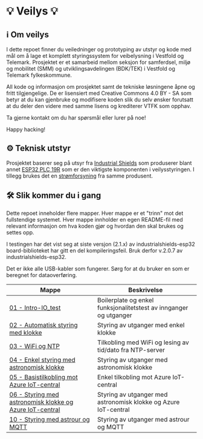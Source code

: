 # 💡 Veilys 💡

## ℹ️ Om veilys
I dette repoet finner du veiledninger og prototyping av utstyr og kode med mål om å lage et komplett styringssystem for veibelysning i Vestfold og Telemark. Prosjektet er et samarbeid mellom seksjon for samferdsel, miljø og mobilitet (SMM) og utviklingsavdelingen (BDK/TEK) i Vestfold og Telemark fylkeskommune.

All kode og informasjon om prosjektet samt de tekniske løsningene åpne og fritt tilgjengelige. De er lisensiert med Creative Commons 4.0 BY - SA som betyr at du kan gjenbruke og modifisere koden slik du selv ønsker forutsatt at du deler den videre med samme lisens og krediterer VTFK som opphav.

Ta gjerne kontakt om du har spørsmål eller lurer på noe!

Happy hacking!

## ⚙️ Teknisk utstyr

Prosjektet baserer seg på utsyr fra [Industrial Shields](http://industrialshields.com) som produserer blant annet [ESP32 PLC 19R](https://www.industrialshields.com/shop/product/034001000100-esp32-plc-19r-2905#attr=387,1558,2240,2316,3727,2317,3804) som er den viktigste komponenten i veilysstyringen. I tillegg brukes det en [strømforsyning](https://www.industrialshields.com/shop/product/is-ac24vdc7-5adin-din-rail-power-supply-ac-dc-180w-1-output-7-5a-at-24vdc-690?search=power+supply#attr=3651) fra samme produsent.

## 🛠️ Slik kommer du i gang 

Dette repoet inneholder flere mapper. Hver mappe er et "trinn" mot det fullstendige systemet. Hver mappe innholder en egen README-fil med relevant informasjon om hva koden gjør og hvordan den skal brukes og settes opp.

I testingen har det vist seg at siste versjon (2.1.x) av industrialshields-esp32 board-biblioteket har gitt en del kompileringsfeil. Bruk derfor v.2.0.7 av industrialshields-esp32.

Det er ikke alle USB-kabler som fungerer. Sørg for at du bruker en som er beregnet for dataoverføring.

| **Mappe** | **Beskrivelse**|
|----|----|
| [01 - Intro-IO_test](./01-Intro-IO_test/01-Intro-IO_test.ino) | Boilerplate og enkel funksjonalitetstest av innganger og utganger |
| [02 - Automatisk styring med klokke](./02-Styring_med_klokke/) | Styring av utganger med enkel klokke |
| [03 - WiFi og NTP](./03-Wifi_og_NTP/) | Tilkobling med WiFi og lesing av tid/dato fra NTP-server |
| [04 - Enkel styring med astronomisk klokke](./04-Enkel_styring_med_astrour/) | Styring av utganger med astronomisk klokke |
| [05 - Basistilkobling mot Azure IoT-central](./05-Basistilkobling_mot_Azure_IoT-central/) | Enkel tilkobling mot Azure IoT-central |
| [06 - Styring med astronomisk klokke og Azure IoT-central](./06-Azure_med_astrour/) | Styring av utganger med astronomisk klokke og Azure IoT-central |
| [10 - Styring med astrour og MQTT](./10-Styring_med_astrour_og_MQTT/11-Styring_med_astrour_og_MQTT.ino) | Styring av utganger med astrour og MQTT |
